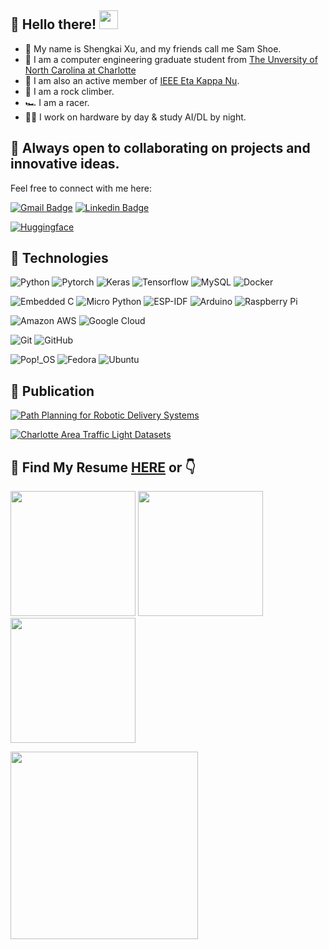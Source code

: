## 👋 Hello there! <img src="https://raw.githubusercontent.com/aemmadi/aemmadi/master/wave.gif" width="30">
- 🧙 My name is Shengkai Xu, and my friends call me Sam Shoe.
- 🏫 I am a computer engineering graduate student from [The Unversity of North Carolina at Charlotte](https://ece.charlotte.edu/) 
- 📝 I am also an active member of [IEEE Eta Kappa Nu](https://hkn.ieee.org/).
- 🧗 I am a rock climber.
- 🏎 I am a racer.
- 🧑‍💻 I work on hardware by day & study AI/DL by night.

## 🫵 Always open to collaborating on projects and innovative ideas. 
Feel free to connect with me here:

[![Gmail Badge](https://img.shields.io/badge/-shengkai.x.sam@gmail.com-c14438?style=flat-square&logo=Gmail&logoColor=white&link=mailto:shengkai.x.sam@gmail.com)](mailto:shengkai.x.sam@gmail.com)
[![Linkedin Badge](https://img.shields.io/badge/-shengkai--xu--sam-blue?style=flat-square&logo=Linkedin&logoColor=white&link=https://www.linkedin.com/in/shengkai-xu-sam/)](https://www.linkedin.com/in/shengkai-xu-sam/)

[![Huggingface](https://img.shields.io/badge/%F0%9F%A4%97-%20Huggingface-yellow.svg)](https://huggingface.co/samxu29)


## 🦾 Technologies
![Python](https://img.shields.io/badge/-Python-3776AB?style=flat-square&logo=python&logoColor=ffffff)
![Pytorch](https://img.shields.io/badge/-Pytorch-EE4C2C?style=flat-square&logo=pytorch&logoColor=ffffff)
![Keras](https://img.shields.io/badge/-Keras-D00000?style=flat-square&logo=keras&logoColor=ffffff)
![Tensorflow](https://img.shields.io/badge/-Tensorflow-FF6F00?style=flat-square&logo=tensorflow&logoColor=ffffff)
![MySQL](https://img.shields.io/badge/-MySQL-4479A1?style=flat-square&logo=mysql&logoColor=ffffff)
![Docker](https://img.shields.io/badge/-Docker-2496ED?style=flat-square&logo=docker&logoColor=ffffff)

![Embedded C](https://img.shields.io/badge/-Embedded%20C-00599C?style=flat-square&logo=c&logoColor=ffffff)
![Micro Python](https://img.shields.io/badge/-Micro%20CPython-2B2728?style=flat-square&logo=micropython&logoColor=ffffff)
![ESP-IDF](https://img.shields.io/badge/-ESP%20IDF-E7352C?style=flat-square&logo=espressif&logoColor=ffffff)
![Arduino](https://img.shields.io/badge/-Arduino-00878F?style=flat-square&logo=arduino&logoColor=ffffff)
![Raspberry Pi](https://img.shields.io/badge/-Raspberry%20Pi-A22846?style=flat-square&logo=Raspberry-Pi&logoColor=ffffff)

![Amazon AWS](https://img.shields.io/badge/Amazon%20AWS-232F3E?style=flat-square&logo=amazon-aws&logoColor=ffffff)
![Google Cloud](https://img.shields.io/badge/Google%20Cloud-4285F4?style=flat-square&logo=google-cloud&logoColor=ffffff)

![Git](https://img.shields.io/badge/-Git-F05032?style=flat-square&logo=git&logoColor=ffffff)
![GitHub](https://img.shields.io/badge/-GitHub-181717?style=flat-square&logo=github&logoColor=ffffff)

![Pop!\_OS](https://img.shields.io/badge/Pop!_OS-48B9C7?style=flat-square&logo=Pop!_OS&logoColor=ffffff)
![Fedora](https://img.shields.io/badge/Fedora-294172?style=flat-square&logo=fedora&logoColor=ffffff)
![Ubuntu](https://img.shields.io/badge/Ubuntu-E95420?style=flat-square&logo=ubuntu&logoColor=ffffff)

## 📰 Publication

[![Path Planning for Robotic Delivery Systems](https://img.shields.io/badge/IEEE%20SoutheastCon-Path%20Planning%20for%20Robotic%20Delivery%20Systems-blue?logo=ieee)](https://ieeexplore.ieee.org/document/9764058)


[![Charlotte Area Traffic Light Datasets](https://img.shields.io/badge/IEEE%20HONET-Charlotte%20Area%20Traffic%20Light%20Datasets%20(In%20press)-blue?logo=ieee)](https://honet-ict.org/)

## 🚀 Find My Resume [HERE](https://github.com/samxu29/samxu29/blob/main/shengkaixu_2023resume.pdf) or 👇

<p float="left">
  <img src="https://github.com/samxu29/samxu29/blob/main/img/shengkaixu_2023cv.pdf_1.png" width="200" />
  <img src="https://github.com/samxu29/samxu29/blob/main/img/shengkaixu_2023cv.pdf_2.png" width="200" />
  <img src="https://github.com/samxu29/samxu29/blob/main/img/shengkaixu_2023cv.pdf_3.png" width="200" />
  
</p>

<img src="https://github.com/samxu29/samxu29/blob/main/img/shengkaixu_2023resume.pdf_1.png" width="300">


